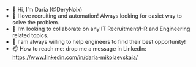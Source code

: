 - 👋 Hi, I’m Daria (@DeryNoix)
- 👀 I love recruiting and automation! Always looking for easiet way to solve the problem.
- 💞️ I’m looking to collaborate on any IT Recruitment/HR and Engineering related topics.
- 🤩 I'am always willing to help engineers to find their best opportunity!
- 📫 How to reach me: drop me a message in LinkedIn: https://www.linkedin.com/in/daria-mikolaevskaia/

<!---
Vilexika/Vilexika is a ✨ special ✨ repository because its `README.md` (this file) appears on your GitHub profile.
You can click the Preview link to take a look at your changes.
--->
